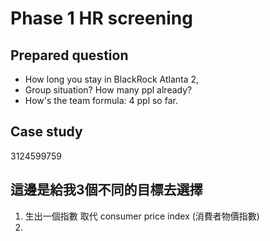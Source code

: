 # Phase 1 HR screening 
## Prepared question
- How long you stay in BlackRock
  Atlanta 2,
- Group situation? How many ppl already?
- How's the team formula:
		4 ppl so far.
## Case study
3124599759

## 這邊是給我3個不同的目標去選擇
1) 生出一個指數 取代 consumer price index (消費者物價指數)
2) 
<!--stackedit_data:
eyJoaXN0b3J5IjpbMjEwMzM0ODg1NCwtNTE1MDAwMzUsLTExOT
Q0MDgwNjEsLTE4MzMzNTI0MjEsOTE2MTIwNjQ2LDE5MTQ1NTM4
NjddfQ==
-->